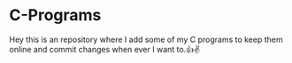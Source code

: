 # C-Programs
Hey this is an repository where I add some of my C programs to keep them online and commit changes when ever I want to.👍✌
